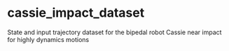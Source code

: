 # cassie_impact_dataset
State and input trajectory dataset for the bipedal robot Cassie near impact for highly dynamics motions
